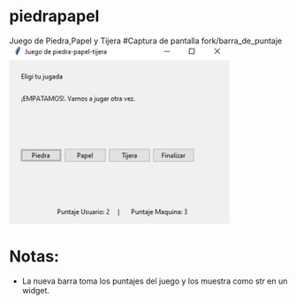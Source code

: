 # piedrapapel
Juego de Piedra,Papel y Tijera
#Captura de pantalla fork/barra_de_puntaje
![Nueva Barra](https://github.com/MarcosServin/piedrapapel/blob/main/Nueva_Barra.png)
# Notas:
- La nueva barra toma los puntajes del juego y los muestra como str en un widget.
